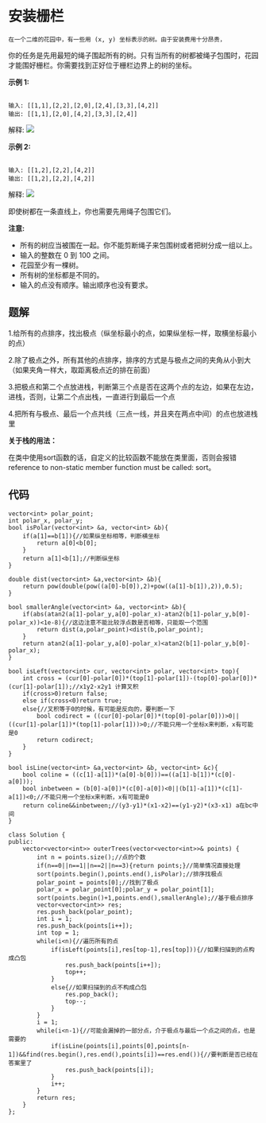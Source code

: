 # 安装栅栏

    在一个二维的花园中，有一些用 (x, y) 坐标表示的树。由于安装费用十分昂贵，
你的任务是先用最短的绳子围起所有的树。只有当所有的树都被绳子包围时，花园才能围好栅栏。你需要找到正好位于栅栏边界上的树的坐标。

**示例 1:**
```

输入: [[1,1],[2,2],[2,0],[2,4],[3,3],[4,2]]
输出: [[1,1],[2,0],[4,2],[3,3],[2,4]]
```

解释:
![](https://assets.leetcode-cn.com/aliyun-lc-upload/uploads/2018/10/12/erect_the_fence_1.png)



**示例 2:**
```

输入: [[1,2],[2,2],[4,2]]
输出: [[1,2],[2,2],[4,2]]

```

解释:
![](https://assets.leetcode-cn.com/aliyun-lc-upload/uploads/2018/10/12/erect_the_fence_2.png)

即使树都在一条直线上，你也需要先用绳子包围它们。


**注意:**

+ 所有的树应当被围在一起。你不能剪断绳子来包围树或者把树分成一组以上。
+ 输入的整数在 0 到 100 之间。
+ 花园至少有一棵树。
+ 所有树的坐标都是不同的。
+ 输入的点没有顺序。输出顺序也没有要求。

## 题解
1.给所有的点排序，找出极点（纵坐标最小的点，如果纵坐标一样，取横坐标最小的点）


2.除了极点之外，所有其他的点排序，排序的方式是与极点之间的夹角从小到大（如果夹角一样大，取距离极点近的排在前面）


3.把极点和第二个点放进栈，判断第三个点是否在这两个点的左边，如果在左边，进栈，否则，让第二个点出栈，一直进行到最后一个点


4.把所有与极点、最后一个点共线（三点一线，并且夹在两点中间）的点也放进栈里

**关于栈的用法：**



在类中使用sort函数的话，自定义的比较函数不能放在类里面，否则会报错reference to non-static member function must be called: sort。


## 代码
```
vector<int> polar_point;
int polar_x, polar_y;
bool isPolar(vector<int> &a, vector<int> &b){
    if(a[1]==b[1]){//如果纵坐标相等，判断横坐标
        return a[0]<b[0];
    }
    return a[1]<b[1];//判断纵坐标
}
 
double dist(vector<int> &a,vector<int> &b){
    return pow(double(pow((a[0]-b[0]),2)+pow((a[1]-b[1]),2)),0.5);
}
 
bool smallerAngle(vector<int> &a, vector<int> &b){
    if(abs(atan2(a[1]-polar_y,a[0]-polar_x)-atan2(b[1]-polar_y,b[0]-polar_x))<1e-8){//这边注意不能比较浮点数是否相等，只能取一个范围
        return dist(a,polar_point)<dist(b,polar_point);
    }
    return atan2(a[1]-polar_y,a[0]-polar_x)<atan2(b[1]-polar_y,b[0]-polar_x);
}
 
bool isLeft(vector<int> cur, vector<int> polar, vector<int> top){
    int cross = (cur[0]-polar[0])*(top[1]-polar[1])-(top[0]-polar[0])*(cur[1]-polar[1]);//x1y2-x2y1 计算叉积
    if(cross>0)return false;
    else if(cross<0)return true;
    else{//叉积等于0的时候，有可能是反向的，要判断一下
        bool codirect = ((cur[0]-polar[0])*(top[0]-polar[0]))>0||((cur[1]-polar[1])*(top[1]-polar[1]))>0;//不能只用一个坐标x来判断，x有可能是0
        return codirect;
    }
}
 
bool isLine(vector<int> &a,vector<int> &b, vector<int> &c){
    bool coline = ((c[1]-a[1])*(a[0]-b[0]))==((a[1]-b[1])*(c[0]-a[0]));
    bool inbetween = (b[0]-a[0])*(c[0]-a[0])<0||(b[1]-a[1])*(c[1]-a[1])<0;//不能只用一个坐标x来判断，x有可能是0
    return coline&&inbetween;//(y3-y1)*(x1-x2)==(y1-y2)*(x3-x1) a在bc中间
}
 
class Solution {
public:
    vector<vector<int>> outerTrees(vector<vector<int>>& points) {
        int n = points.size();//点的个数
        if(n==0||n==1||n==2||n==3){return points;}//简单情况直接处理
        sort(points.begin(),points.end(),isPolar);//排序找极点
        polar_point = points[0];//找到了极点
        polar_x = polar_point[0];polar_y = polar_point[1];
        sort(points.begin()+1,points.end(),smallerAngle);//基于极点排序
        vector<vector<int>> res;
        res.push_back(polar_point);
        int i = 1;
        res.push_back(points[i++]);
        int top = 1;
        while(i<n){//遍历所有的点
            if(isLeft(points[i],res[top-1],res[top])){//如果扫描到的点构成凸包
                res.push_back(points[i++]);
                top++;
            }
            else{//如果扫描到的点不构成凸包
                res.pop_back();
                top--;
            }
        }
        i = 1;
        while(i<n-1){//可能会漏掉的一部分点，介于极点与最后一个点之间的点，也是需要的
            if(isLine(points[i],points[0],points[n-1])&&find(res.begin(),res.end(),points[i])==res.end()){//要判断是否已经在答案里了
                res.push_back(points[i]);
            }
            i++;
        }
        return res;
    }
};
```


